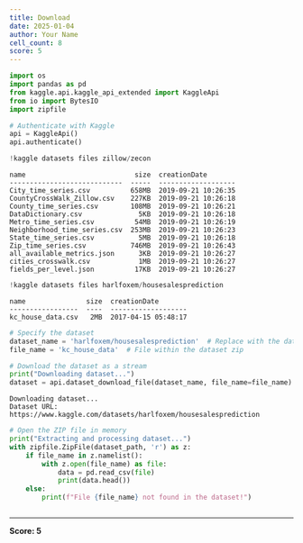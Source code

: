 ```yaml
---
title: Download
date: 2025-01-04
author: Your Name
cell_count: 8
score: 5
---
```


```python
import os
import pandas as pd
from kaggle.api.kaggle_api_extended import KaggleApi
from io import BytesIO
import zipfile
```


```python
# Authenticate with Kaggle
api = KaggleApi()
api.authenticate()
```


```python
!kaggle datasets files zillow/zecon
```

    name                           size  creationDate         
    ----------------------------  -----  -------------------  
    City_time_series.csv          658MB  2019-09-21 10:26:35  
    CountyCrossWalk_Zillow.csv    227KB  2019-09-21 10:26:18  
    County_time_series.csv        108MB  2019-09-21 10:26:21  
    DataDictionary.csv              5KB  2019-09-21 10:26:18  
    Metro_time_series.csv          54MB  2019-09-21 10:26:19  
    Neighborhood_time_series.csv  253MB  2019-09-21 10:26:23  
    State_time_series.csv           5MB  2019-09-21 10:26:18  
    Zip_time_series.csv           746MB  2019-09-21 10:26:43  
    all_available_metrics.json      3KB  2019-09-21 10:26:27  
    cities_crosswalk.csv            1MB  2019-09-21 10:26:27  
    fields_per_level.json          17KB  2019-09-21 10:26:27  



```python
!kaggle datasets files harlfoxem/housesalesprediction
```

    name               size  creationDate         
    -----------------  ----  -------------------  
    kc_house_data.csv   2MB  2017-04-15 05:48:17  



```python
# Specify the dataset
dataset_name = 'harlfoxem/housesalesprediction'  # Replace with the dataset slug
file_name = 'kc_house_data'  # File within the dataset zip
```


```python
# Download the dataset as a stream
print("Downloading dataset...")
dataset = api.dataset_download_file(dataset_name, file_name=file_name)
```

    Downloading dataset...
    Dataset URL: https://www.kaggle.com/datasets/harlfoxem/housesalesprediction



```python
# Open the ZIP file in memory
print("Extracting and processing dataset...")
with zipfile.ZipFile(dataset_path, 'r') as z:
    if file_name in z.namelist():
        with z.open(file_name) as file:
            data = pd.read_csv(file)
            print(data.head())
    else:
        print(f"File {file_name} not found in the dataset!")
```


```python

```


---
**Score: 5**